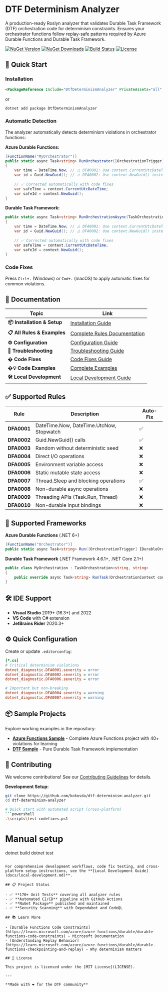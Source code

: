 # DTF Determinism Analyzer

A production-ready Roslyn analyzer that validates Durable Task Framework (DTF) orchestration code for determinism constraints. Ensures your orchestrator functions follow replay-safe patterns required by Azure Durable Functions and Durable Task Framework.

[![NuGet Version](https://img.shields.io/nuget/v/DtfDeterminismAnalyzer)](https://www.nuget.org/packages/DtfDeterminismAnalyzer)
[![NuGet Downloads](https://img.shields.io/nuget/dt/DtfDeterminismAnalyzer)](https://www.nuget.org/packages/DtfDeterminismAnalyzer)
[![Build Status](https://img.shields.io/github/actions/workflow/status/kokosda/dtf-determinism-analyzer/ci-cd.yml)](https://github.com/kokosda/dtf-determinism-analyzer/actions)
[![License](https://img.shields.io/github/license/kokosda/dtf-determinism-analyzer)](LICENSE)

## 🚀 Quick Start

### Installation
```xml
<PackageReference Include="DtfDeterminismAnalyzer" PrivateAssets="all" />
```
or
```bash
dotnet add package DtfDeterminismAnalyzer
```

### Automatic Detection
The analyzer automatically detects determinism violations in orchestrator functions:

**Azure Durable Functions:**
```csharp
[FunctionName("MyOrchestrator")]
public static async Task<string> RunOrchestrator([OrchestrationTrigger] IDurableOrchestrationContext context)
{
    var time = DateTime.Now; // ⚠️ DFA0001: Use context.CurrentUtcDateTime instead
    var id = Guid.NewGuid(); // ⚠️ DFA0002: Use context.NewGuid() instead
    
    // ✅ Corrected automatically with code fixes
    var safeTime = context.CurrentUtcDateTime;
    var safeId = context.NewGuid();
}
```

**Durable Task Framework:**
```csharp
public static async Task<string> RunOrchestrationAsync(TaskOrchestrationContext context, string input)
{
    var time = DateTime.Now; // ⚠️ DFA0001: Use context.CurrentUtcDateTime instead
    var id = Guid.NewGuid(); // ⚠️ DFA0002: Use context.NewGuid() instead
    
    // ✅ Corrected automatically with code fixes
    var safeTime = context.CurrentUtcDateTime;
    var safeId = context.NewGuid();
}
```

### Code Fixes
Press `Ctrl+.` (Windows) or `Cmd+.` (macOS) to apply automatic fixes for common violations.

## 📖 Documentation

| Topic | Link |
|-------|------|
| **📦 Installation & Setup** | [Installation Guide](docs/installation.md) |
| **📋 All Rules & Examples** | [Complete Rules Documentation](docs/rules.md) |
| **⚙️ Configuration** | [Configuration Guide](docs/configuration.md) |
| **🔧 Troubleshooting** | [Troubleshooting Guide](docs/troubleshooting.md) |
| **� Code Fixes** | [Code Fixes Guide](docs/code-fixes.md) |
| **�💡 Code Examples** | [Complete Examples](docs/examples.md) |
| **🛠️ Local Development** | [Local Development Guide](docs/local-development.md) |

## ✅ Supported Rules

| Rule | Description | Auto-Fix |
|------|-------------|----------|
| **DFA0001** | DateTime.Now, DateTime.UtcNow, Stopwatch | ✅ |
| **DFA0002** | Guid.NewGuid() calls | ✅ |
| **DFA0003** | Random without deterministic seed | ❌ |
| **DFA0004** | Direct I/O operations | ❌ |
| **DFA0005** | Environment variable access | ❌ |
| **DFA0006** | Static mutable state access | ❌ |
| **DFA0007** | Thread.Sleep and blocking operations | ✅ |
| **DFA0008** | Non-durable async operations | ❌ |
| **DFA0009** | Threading APIs (Task.Run, Thread) | ❌ |
| **DFA0010** | Non-durable input bindings | ❌ |

## 🎯 Supported Frameworks

**Azure Durable Functions** (.NET 6+)
```csharp
[FunctionName("Orchestrator")]
public static async Task<string> Run([OrchestrationTrigger] IDurableOrchestrationContext context)
```

**Durable Task Framework** (.NET Framework 4.6.1+, .NET Core 2.1+)
```csharp
public class MyOrchestration : TaskOrchestration<string, string>
{
    public override async Task<string> RunTask(OrchestrationContext context, string input)
}
```

## 🛠️ IDE Support

- **Visual Studio** 2019+ (16.3+) and 2022
- **VS Code** with C# extension
- **JetBrains Rider** 2020.3+

## ⚙️ Quick Configuration

Create or update `.editorconfig`:

```ini
[*.cs]
# Critical determinism violations
dotnet_diagnostic.DFA0001.severity = error
dotnet_diagnostic.DFA0002.severity = error
dotnet_diagnostic.DFA0006.severity = error

# Important but non-breaking
dotnet_diagnostic.DFA0004.severity = warning
dotnet_diagnostic.DFA0007.severity = warning
```

## 📦 Sample Projects

Explore working examples in the repository:

- **[Azure Functions Sample](samples/DurableFunctionsSample/)** - Complete Azure Functions project with 40+ violations for learning
- **[DTF Sample](samples/DurableTaskSample/)** - Pure Durable Task Framework implementation

## 🤝 Contributing

We welcome contributions! See our [Contributing Guidelines](CONTRIBUTING.md) for details.

**Development Setup:**
```bash
git clone https://github.com/kokosda/dtf-determinism-analyzer.git
cd dtf-determinism-analyzer

# Quick start with automated script (cross-platform)
```powershell
.\scripts\test-codefixes.ps1
```

# Manual setup
dotnet build
dotnet test
```

For comprehensive development workflows, code fix testing, and cross-platform setup instructions, see the **[Local Development Guide](docs/local-development.md)**.

## 📋 Project Status

- ✅ **170+ Unit Tests** covering all analyzer rules
- ✅ **Automated CI/CD** pipeline with GitHub Actions  
- ✅ **NuGet Package** published and maintained
- ✅ **Security Scanning** with Dependabot and CodeQL

## 📚 Learn More

- [Durable Functions Code Constraints](https://learn.microsoft.com/azure/azure-functions/durable/durable-functions-code-constraints) - Microsoft Documentation
- [Understanding Replay Behavior](https://learn.microsoft.com/azure/azure-functions/durable/durable-functions-checkpointing-and-replay) - Why determinism matters

## 📄 License

This project is licensed under the [MIT License](LICENSE).

---

**Made with ❤️ for the DTF community**